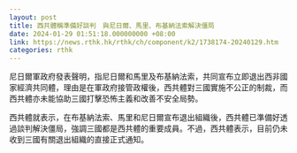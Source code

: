 ```yaml
---
layout: post
title: 西共體稱準備好談判　與尼日爾、馬里、布基納法索解決僵局
date: 2024-01-29 01:51:18.000000000 +08:00
link: https://news.rthk.hk/rthk/ch/component/k2/1738174-20240129.htm
categories: rthk
---
```


尼日爾軍政府發表聲明，指尼日爾和馬里及布基納法索，共同宣布立即退出西非國家經濟共同體，理由是在軍政府接管政權後，西共體對三國實施不公正的制裁，而西共體亦未能協助三國打擊恐怖主義和改善不安全局勢。

西共體就表示，在布基納法索、馬里和尼日爾宣布退出組織後，西共體已準備好透過談判解決僵局，強調三國都是西共體的重要成員。不過，西共體表示，目前仍未收到三國有關退出組織的直接正式通知。
